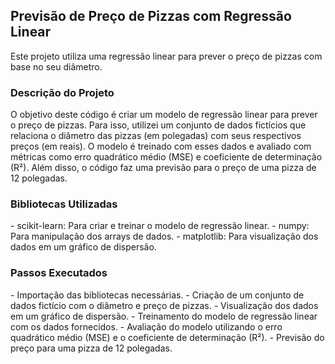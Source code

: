 <h2>Previsão de Preço de Pizzas com Regressão Linear</h2>
Este projeto utiliza uma regressão linear para prever o preço de pizzas com base no seu diâmetro.

<h3>Descrição do Projeto</h3>
O objetivo deste código é criar um modelo de regressão linear para prever o preço de pizzas. Para isso, utilizei um conjunto de dados fictícios que relaciona o diâmetro das pizzas (em polegadas) com seus respectivos preços (em reais). O modelo é treinado com esses dados e avaliado com métricas como erro quadrático médio (MSE) e coeficiente de determinação (R²). Além disso, o código faz uma previsão para o preço de uma pizza de 12 polegadas.

<h3>Bibliotecas Utilizadas</h3>
- scikit-learn: Para criar e treinar o modelo de regressão linear.
- numpy: Para manipulação dos arrays de dados.
- matplotlib: Para visualização dos dados em um gráfico de dispersão.

<h3>Passos Executados</h3>
- Importação das bibliotecas necessárias.
- Criação de um conjunto de dados fictício com o diâmetro e preço de pizzas.
- Visualização dos dados em um gráfico de dispersão.
- Treinamento do modelo de regressão linear com os dados fornecidos.
- Avaliação do modelo utilizando o erro quadrático médio (MSE) e o coeficiente de determinação (R²).
- Previsão do preço para uma pizza de 12 polegadas.
